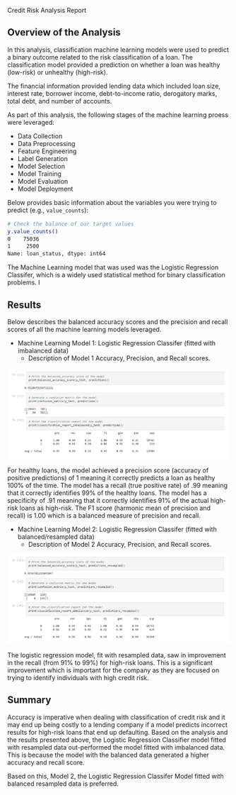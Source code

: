 Credit Risk Analysis Report

## Overview of the Analysis

In this analysis, classification machine learning models were used to predict a binary outcome related to the risk classification of a loan. The classification model provided a prediction on whether a loan was healthy (low-risk) or unhealthy (high-risk).  

The financial information provided lending data which included loan size, interest rate, borrower income, debt-to-income ratio, derogatory marks, total debt, and number of accounts.

As part of this analysis, the following stages of the machine learning proess were leveraged:
 - Data Collection
 - Data Preprocessing
 - Feature Engineering
 - Label Generation
 - Model Selection
 - Model Training
 - Model Evaluation
 - Model Deployment

Below provides basic information about the variables you were trying to predict (e.g., `value_counts`):
```bash
# Check the balance of our target values
y.value_counts()
0    75036
1     2500
Name: loan_status, dtype: int64
```

The Machine Learning model that was used was the Logistic Regression Classifer, which is a widely used statistical method for binary classification problems.   I

## Results

Below describes the balanced accuracy scores and the precision and recall scores of all the machine learning models leveraged.

* Machine Learning Model 1: Logistic Regression Classifer (fitted with imbalanced data)
  * Description of Model 1 Accuracy, Precision, and Recall scores.

![original](original.png)

For healthy loans, the model achieved a precision score (accuracy of positive predictions) of 1 meaning it correctly predicts a loan as healthy 100% of the time. The model has a recall (true positive rate) of .99 meaning that it correctly identifies 99% of the healthy loans. The model has a specificity of .91 meaning that it correctly identifies 91% of the actual high-risk loans as high-risk. The F1 score (harmonic mean of precision and recall) is 1.00 which is a balanced measure of precision and recall.


* Machine Learning Model 2: Logistic Regression Classifer (fitted with balanced/resampled data)
  * Description of Model 2 Accuracy, Precision, and Recall scores.

![resampled](resampled.png)

The logistic regression model, fit with resampled data, saw in improvement in the recall (from 91% to 99%) for high-risk loans. This is a significant improvement which is important for the company as they are focused on trying to identify individuals with high credit risk.


## Summary

Accuracy is imperative when dealing with classification of credit risk and it may end up being costly to a lending company if a model predicts incorrect results for high-risk loans that end up defaulting. Based on the analysis and the results presented above, the Logistic Regression Classifier model fitted with resampled data out-performed the model fitted with imbalanced data.  This is because the model with the balanced data generated a higher accuracy and recall score.  

Based on this, Model 2, the Logistic Regression Classifer Model fitted with balanced resampled data is preferred.

